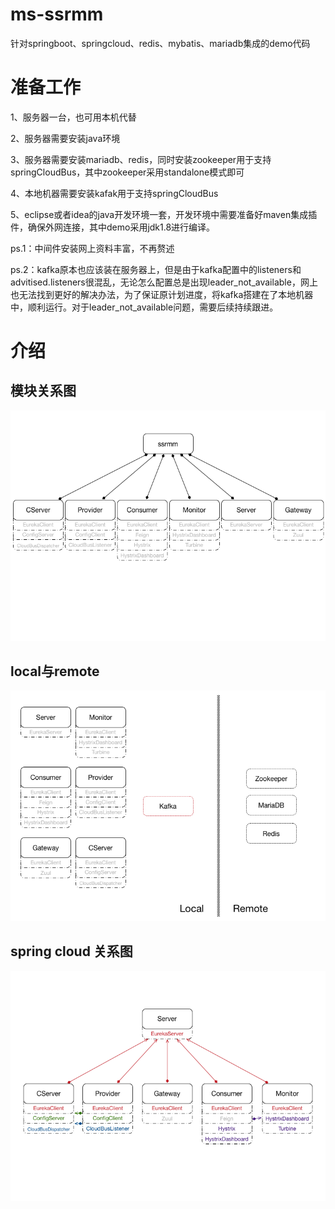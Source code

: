 # ms-ssrmm

针对springboot、springcloud、redis、mybatis、mariadb集成的demo代码

# 准备工作
1、服务器一台，也可用本机代替

2、服务器需要安装java环境

3、服务器需要安装mariadb、redis，同时安装zookeeper用于支持springCloudBus，其中zookeeper采用standalone模式即可

4、本地机器需要安装kafak用于支持springCloudBus

5、eclipse或者idea的java开发环境一套，开发环境中需要准备好maven集成插件，确保外网连接，其中demo采用jdk1.8进行编译。

ps.1：中间件安装网上资料丰富，不再赘述

ps.2：kafka原本也应该装在服务器上，但是由于kafka配置中的listeners和advitised.listeners很混乱，无论怎么配置总是出现leader\_not\_available，网上也无法找到更好的解决办法，为了保证原计划进度，将kafka搭建在了本地机器中，顺利运行。对于leader\_not\_available问题，需要后续持续跟进。

# 介绍

## 模块关系图
![Image text](https://github.com/TuataraRjan/ms-ssrmm/blob/master/assets/Introduction-1.png)

## local与remote
![Image text](https://github.com/TuataraRjan/ms-ssrmm/blob/master/assets/Introduction-3.png)

## spring cloud 关系图
![Image text](https://github.com/TuataraRjan/ms-ssrmm/blob/master/assets/Introduction-2.png)






